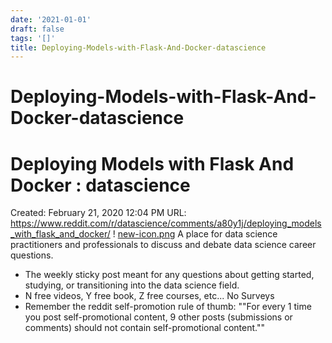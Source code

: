 ```yaml
---
date: '2021-01-01'
draft: false
tags: '[]'
title: Deploying-Models-with-Flask-And-Docker-datascience
---
```


# Deploying-Models-with-Flask-And-Docker-datascience

# Deploying Models with Flask And Docker : datascience
Created: February 21, 2020 12:04 PM
URL: https://www.reddit.com/r/datascience/comments/a80y1j/deploying_models_with_flask_and_docker/
!
[new-icon.png](Deploying%20Models%20with%20Flask%20And%20Docker%20datascience%20040948ae62ca4124bebf6f0207aaa70b/new-icon.png)
A place for data science practitioners and professionals to discuss and debate data science career questions.
- The weekly sticky post meant for any questions about getting started, studying, or transitioning into the data science field.
- N free videos, Y free book, Z free courses, etc... No Surveys
- Remember the reddit self-promotion rule of thumb: ""For every 1 time you post self-promotional content, 9 other posts (submissions or comments) should not contain self-promotional content.""
